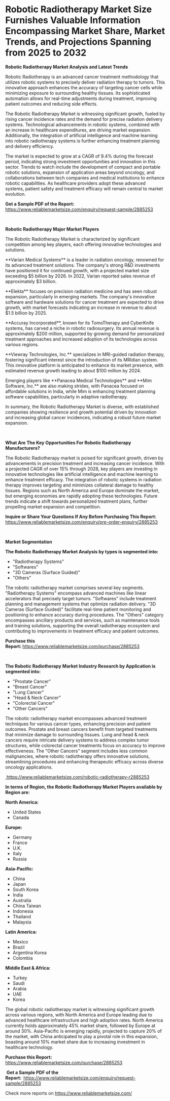 <p><h1>Robotic Radiotherapy Market Size Furnishes Valuable Information Encompassing Market Share, Market Trends, and Projections Spanning from 2025 to 2032</h1></p><p><strong>Robotic Radiotherapy Market Analysis and Latest Trends</strong></p>
<p><p>Robotic Radiotherapy is an advanced cancer treatment methodology that utilizes robotic systems to precisely deliver radiation therapy to tumors. This innovative approach enhances the accuracy of targeting cancer cells while minimizing exposure to surrounding healthy tissues. Its sophisticated automation allows for real-time adjustments during treatment, improving patient outcomes and reducing side effects.</p><p>The Robotic Radiotherapy Market is witnessing significant growth, fueled by rising cancer incidence rates and the demand for precise radiation delivery systems. Technological advancements in robotic systems, combined with an increase in healthcare expenditures, are driving market expansion. Additionally, the integration of artificial intelligence and machine learning into robotic radiotherapy systems is further enhancing treatment planning and delivery efficiency.</p><p>The market is expected to grow at a CAGR of 9.4% during the forecast period, indicating strong investment opportunities and innovation in this sector. Trends to watch include the development of compact and portable robotic solutions, expansion of application areas beyond oncology, and collaborations between tech companies and medical institutions to enhance robotic capabilities. As healthcare providers adopt these advanced systems, patient safety and treatment efficacy will remain central to market evolution.</p></p>
<p><strong>Get a Sample PDF of the Report:&nbsp;</strong> <a href="https://www.reliablemarketsize.com/enquiry/request-sample/2885253?utm_campaign=3072&utm_medium=2&utm_source=Github&utm_content=ia&utm_term=13032025&utm_id=robotic-radiotherapy">https://www.reliablemarketsize.com/enquiry/request-sample/2885253</a></p>
<p>&nbsp;</p>
<p><strong>Robotic Radiotherapy Major Market Players</strong></p>
<p><p>The Robotic Radiotherapy Market is characterized by significant competition among key players, each offering innovative technologies and solutions. </p><p>**Varian Medical Systems** is a leader in radiation oncology, renowned for its advanced treatment solutions. The company's strong R&D investments have positioned it for continued growth, with a projected market size exceeding $5 billion by 2026. In 2022, Varian reported sales revenue of approximately $3 billion.</p><p>**Elekta** focuses on precision radiation medicine and has seen robust expansion, particularly in emerging markets. The company's innovative software and hardware solutions for cancer treatment are expected to drive growth, with market forecasts indicating an increase in revenue to about $1.5 billion by 2025.</p><p>**Accuray Incorporated**, known for its TomoTherapy and CyberKnife systems, has carved a niche in robotic radiosurgery. Its annual revenue is approximately $200 million, supported by growing demand for personalized treatment approaches and increased adoption of its technologies across various regions.</p><p>**Viewray Technologies, Inc.** specializes in MRI-guided radiation therapy, fostering significant interest since the introduction of its MRIdian system. This innovative platform is anticipated to enhance its market presence, with estimated revenue growth leading to about $100 million by 2024.</p><p>Emerging players like **Panacea Medical Technologies** and **Mim Software, Inc.** are also making strides, with Panacea focused on affordable solutions in India, while Mim is enhancing treatment planning software capabilities, particularly in adaptive radiotherapy.</p><p>In summary, the Robotic Radiotherapy Market is diverse, with established companies showing resilience and growth potential driven by innovation and increasing global cancer incidences, indicating a robust future market expansion.</p></p>
<p>&nbsp;</p>
<p><strong>What Are The Key Opportunities For Robotic Radiotherapy Manufacturers?</strong></p>
<p><p>The Robotic Radiotherapy market is poised for significant growth, driven by advancements in precision treatment and increasing cancer incidence. With a projected CAGR of over 15% through 2028, key players are investing in innovative technologies like artificial intelligence and machine learning to enhance treatment efficacy. The integration of robotic systems in radiation therapy improves targeting and minimizes collateral damage to healthy tissues. Regions such as North America and Europe dominate the market, but emerging economies are rapidly adopting these technologies. Future trends indicate a shift towards personalized treatment plans, further propelling market expansion and competition.</p></p>
<p><strong>Inquire or Share Your Questions If Any Before Purchasing This Report:</strong> <a href="https://www.reliablemarketsize.com/enquiry/pre-order-enquiry/2885253?utm_campaign=3072&utm_medium=2&utm_source=Github&utm_content=ia&utm_term=13032025&utm_id=robotic-radiotherapy">https://www.reliablemarketsize.com/enquiry/pre-order-enquiry/2885253</a></p>
<p>&nbsp;</p>
<p><strong>Market Segmentation</strong></p>
<p><strong>The Robotic Radiotherapy Market Analysis by types is segmented into:</strong></p>
<p><ul><li>"Radiotherapy Systems"</li><li>"Softwares"</li><li>"3D Cameras (Surface Guided)"</li><li>"Others"</li></ul></p>
<p><p>The robotic radiotherapy market comprises several key segments. "Radiotherapy Systems" encompass advanced machines like linear accelerators that precisely target tumors. "Softwares" include treatment planning and management systems that optimize radiation delivery. "3D Cameras (Surface Guided)" facilitate real-time patient monitoring and positioning to enhance accuracy during procedures. The "Others" category encompasses ancillary products and services, such as maintenance tools and training solutions, supporting the overall radiotherapy ecosystem and contributing to improvements in treatment efficacy and patient outcomes.</p></p>
<p><strong>Purchase this Report:&nbsp;</strong><a href="https://www.reliablemarketsize.com/purchase/2885253?utm_campaign=3072&utm_medium=2&utm_source=Github&utm_content=ia&utm_term=13032025&utm_id=robotic-radiotherapy">https://www.reliablemarketsize.com/purchase/2885253</a></p>
<p>&nbsp;</p>
<p><strong>The Robotic Radiotherapy Market Industry Research by Application is segmented into:</strong></p>
<p><ul><li>"Prostate Cancer"</li><li>"Breast Cancer"</li><li>"Lung Cancer"</li><li>"Head & Neck Cancer"</li><li>"Colorectal Cancer"</li><li>"Other Cancers"</li></ul></p>
<p><p>The robotic radiotherapy market encompasses advanced treatment techniques for various cancer types, enhancing precision and patient outcomes. Prostate and breast cancers benefit from targeted treatments that minimize damage to surrounding tissues. Lung and head & neck cancers require intricate delivery systems to address complex tumor structures, while colorectal cancer treatments focus on accuracy to improve effectiveness. The "Other Cancers" segment includes less common malignancies, where robotic radiotherapy offers innovative solutions, streamlining procedures and enhancing therapeutic efficacy across diverse oncology applications.</p></p>
<p><a href="https://www.reliablemarketsize.com/robotic-radiotherapy-r2885253?utm_campaign=3072&utm_medium=2&utm_source=Github&utm_content=ia&utm_term=13032025&utm_id=robotic-radiotherapy">&nbsp;https://www.reliablemarketsize.com/robotic-radiotherapy-r2885253</a></p>
<p><strong>In terms of Region, the Robotic Radiotherapy Market Players available by Region are:</strong></p>
<p>
    <p> <strong> North America: </strong>
        <ul>
            <li>United States</li>
            <li>Canada</li>
        </ul>
        </p> 
    <p> <strong> Europe: </strong>
        <ul>
            <li>Germany</li>
            <li>France</li>
            <li>U.K.</li>
            <li>Italy</li>
            <li>Russia</li>
        </ul>
        </p> 
    <p> <strong> Asia-Pacific: </strong>
        <ul>
            <li>China</li>
            <li>Japan</li>
            <li>South Korea</li>
            <li>India</li>
            <li>Australia</li>
            <li>China Taiwan</li>
            <li>Indonesia</li>
            <li>Thailand</li>
            <li>Malaysia</li>
        </ul>
        </p> 
    <p> <strong> Latin America: </strong>
        <ul>
            <li>Mexico</li>
            <li>Brazil</li>
            <li>Argentina Korea</li>
            <li>Colombia</li>
        </ul>
        </p> 
    <p> <strong> Middle East & Africa: </strong>
        <ul>
            <li>Turkey</li>
            <li>Saudi</li>
            <li>Arabia</li>
            <li>UAE</li>
            <li>Korea</li>
        </ul>
    </p>
    </p>
<p><p>The global robotic radiotherapy market is witnessing significant growth across various regions, with North America and Europe leading due to advanced healthcare infrastructure and high adoption rates. North America currently holds approximately 45% market share, followed by Europe at around 30%. Asia-Pacific is emerging rapidly, projected to capture 20% of the market, with China anticipated to play a pivotal role in this expansion, boasting around 10% market share due to increasing investment in healthcare technology.</p></p>
<p><strong>Purchase this Report: </strong><a href="https://www.reliablemarketsize.com/purchase/2885253?utm_campaign=3072&utm_medium=2&utm_source=Github&utm_content=ia&utm_term=13032025&utm_id=robotic-radiotherapy">https://www.reliablemarketsize.com/purchase/2885253</a></p>
<p>&nbsp;<strong>Get a Sample PDF of the Report:&nbsp;&nbsp;</strong><a href="https://www.reliablemarketsize.com/enquiry/request-sample/2885253?utm_campaign=3072&utm_medium=2&utm_source=Github&utm_content=ia&utm_term=13032025&utm_id=robotic-radiotherapy">https://www.reliablemarketsize.com/enquiry/request-sample/2885253</a></p>
<p><strong></strong></p>
<p>Check more reports on <a href="https://www.reliablemarketsize.com/?utm_campaign=3072&utm_medium=2&utm_source=Github&utm_content=ia&utm_term=13032025&utm_id=robotic-radiotherapy">https://www.reliablemarketsize.com/</a></p>